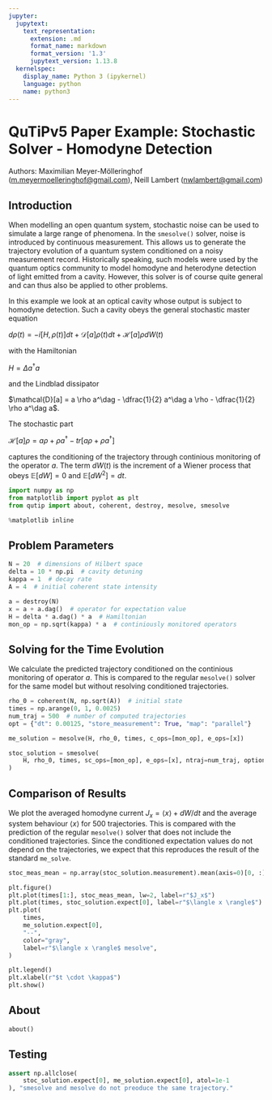 ```yaml
---
jupyter:
  jupytext:
    text_representation:
      extension: .md
      format_name: markdown
      format_version: '1.3'
      jupytext_version: 1.13.8
  kernelspec:
    display_name: Python 3 (ipykernel)
    language: python
    name: python3
---
```


# QuTiPv5 Paper Example: Stochastic Solver - Homodyne Detection

Authors: Maximilian Meyer-Mölleringhof (m.meyermoelleringhof@gmail.com), Neill Lambert (nwlambert@gmail.com)

## Introduction

When modelling an open quantum system, stochastic noise can be used to simulate a large range of phenomena.
In the `smesolve()` solver, noise is introduced by continuous measurement.
This allows us to generate the trajectory evolution of a quantum system conditioned on a noisy measurement record.
Historically speaking, such models were used by the quantum optics community to model homodyne and heterodyne detection of light emitted from a cavity.
However, this solver is of course quite general and can thus also be applied to other problems.

In this example we look at an optical cavity whose output is subject to homodyne detection.
Such a cavity obeys the general stochastic master equation

$d \rho(t) = -i [H, \rho(t)] dt + \mathcal{D}[a] \rho (t) dt + \mathcal{H}[a] \rho dW(t)$

with the Hamiltonian

$H = \Delta a^\dag a$

and the Lindblad dissipator

$\mathcal{D}[a] = a \rho a^\dag - \dfrac{1}{2} a^\dag a \rho - \dfrac{1}{2} \rho a^\dag a$.

The stochastic part

$\mathcal{H}[a]\rho = a \rho + \rho a^\dag - tr[a \rho + \rho a^\dag]$

captures the conditioning of the trajectory through continious monitoring of the operator $a$.
The term $dW(t)$ is the increment of a Wiener process that obeys $\mathbb{E}[dW] = 0$ and $\mathbb{E}[dW^2] = dt$.

```python
import numpy as np
from matplotlib import pyplot as plt
from qutip import about, coherent, destroy, mesolve, smesolve

%matplotlib inline
```

## Problem Parameters

```python
N = 20  # dimensions of Hilbert space
delta = 10 * np.pi  # cavity detuning
kappa = 1  # decay rate
A = 4  # initial coherent state intensity
```

```python
a = destroy(N)
x = a + a.dag()  # operator for expectation value
H = delta * a.dag() * a  # Hamiltonian
mon_op = np.sqrt(kappa) * a  # continiously monitored operators
```

## Solving for the Time Evolution

We calculate the predicted trajectory conditioned on the continious monitoring of operator $a$.
This is compared to the regular `mesolve()` solver for the same model but without resolving conditioned trajectories.

```python
rho_0 = coherent(N, np.sqrt(A))  # initial state
times = np.arange(0, 1, 0.0025)
num_traj = 500  # number of computed trajectories
opt = {"dt": 0.00125, "store_measurement": True, "map": "parallel"}
```

```python
me_solution = mesolve(H, rho_0, times, c_ops=[mon_op], e_ops=[x])
```

```python
stoc_solution = smesolve(
    H, rho_0, times, sc_ops=[mon_op], e_ops=[x], ntraj=num_traj, options=opt
)
```

## Comparison of Results

We plot the averaged homodyne current $J_x = \langle x \rangle + dW / dt$ and the average system behaviour $\langle x \rangle$ for 500 trajectories.
This is compared with the prediction of the regular `mesolve()` solver that does not include the conditioned trajectories.
Since the conditioned expectation values do not depend on the trajectories, we expect that this reproduces the result of the standard `me_solve`.

```python
stoc_meas_mean = np.array(stoc_solution.measurement).mean(axis=0)[0, :].real
```

```python
plt.figure()
plt.plot(times[1:], stoc_meas_mean, lw=2, label=r"$J_x$")
plt.plot(times, stoc_solution.expect[0], label=r"$\langle x \rangle$")
plt.plot(
    times,
    me_solution.expect[0],
    "--",
    color="gray",
    label=r"$\langle x \rangle$ mesolve",
)

plt.legend()
plt.xlabel(r"$t \cdot \kappa$")
plt.show()
```

## About

```python
about()
```

## Testing

```python
assert np.allclose(
    stoc_solution.expect[0], me_solution.expect[0], atol=1e-1
), "smesolve and mesolve do not preoduce the same trajectory."
```
